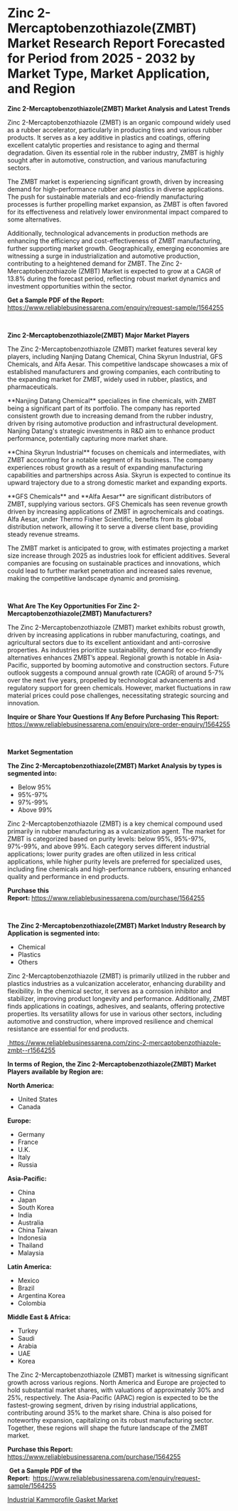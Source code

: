 <p><h1>Zinc 2-Mercaptobenzothiazole(ZMBT) Market Research Report Forecasted for Period from 2025 -  2032 by Market Type, Market Application, and Region</h1></p><p><strong>Zinc 2-Mercaptobenzothiazole(ZMBT) Market Analysis and Latest Trends</strong></p>
<p><p>Zinc 2-Mercaptobenzothiazole (ZMBT) is an organic compound widely used as a rubber accelerator, particularly in producing tires and various rubber products. It serves as a key additive in plastics and coatings, offering excellent catalytic properties and resistance to aging and thermal degradation. Given its essential role in the rubber industry, ZMBT is highly sought after in automotive, construction, and various manufacturing sectors.</p><p>The ZMBT market is experiencing significant growth, driven by increasing demand for high-performance rubber and plastics in diverse applications. The push for sustainable materials and eco-friendly manufacturing processes is further propelling market expansion, as ZMBT is often favored for its effectiveness and relatively lower environmental impact compared to some alternatives.</p><p>Additionally, technological advancements in production methods are enhancing the efficiency and cost-effectiveness of ZMBT manufacturing, further supporting market growth. Geographically, emerging economies are witnessing a surge in industrialization and automotive production, contributing to a heightened demand for ZMBT. The Zinc 2-Mercaptobenzothiazole (ZMBT) Market is expected to grow at a CAGR of 13.8% during the forecast period, reflecting robust market dynamics and investment opportunities within the sector.</p></p>
<p><strong>Get a Sample PDF of the Report:&nbsp;</strong> <a href="https://www.reliablebusinessarena.com/enquiry/request-sample/1564255?utm_campaign=2039&utm_medium=2&utm_source=Github&utm_content=ia&utm_term=01022025&utm_id=zinc-2-mercaptobenzothiazolezmbt">https://www.reliablebusinessarena.com/enquiry/request-sample/1564255</a></p>
<p>&nbsp;</p>
<p><strong>Zinc 2-Mercaptobenzothiazole(ZMBT) Major Market Players</strong></p>
<p><p>The Zinc 2-Mercaptobenzothiazole (ZMBT) market features several key players, including Nanjing Datang Chemical, China Skyrun Industrial, GFS Chemicals, and Alfa Aesar. This competitive landscape showcases a mix of established manufacturers and growing companies, each contributing to the expanding market for ZMBT, widely used in rubber, plastics, and pharmaceuticals.</p><p>**Nanjing Datang Chemical** specializes in fine chemicals, with ZMBT being a significant part of its portfolio. The company has reported consistent growth due to increasing demand from the rubber industry, driven by rising automotive production and infrastructural development. Nanjing Datang's strategic investments in R&D aim to enhance product performance, potentially capturing more market share.</p><p>**China Skyrun Industrial** focuses on chemicals and intermediates, with ZMBT accounting for a notable segment of its business. The company experiences robust growth as a result of expanding manufacturing capabilities and partnerships across Asia. Skyrun is expected to continue its upward trajectory due to a strong domestic market and expanding exports.</p><p>**GFS Chemicals** and **Alfa Aesar** are significant distributors of ZMBT, supplying various sectors. GFS Chemicals has seen revenue growth driven by increasing applications of ZMBT in agrochemicals and coatings. Alfa Aesar, under Thermo Fisher Scientific, benefits from its global distribution network, allowing it to serve a diverse client base, providing steady revenue streams.</p><p>The ZMBT market is anticipated to grow, with estimates projecting a market size increase through 2025 as industries look for efficient additives. Several companies are focusing on sustainable practices and innovations, which could lead to further market penetration and increased sales revenue, making the competitive landscape dynamic and promising.</p></p>
<p>&nbsp;</p>
<p><strong>What Are The Key Opportunities For Zinc 2-Mercaptobenzothiazole(ZMBT) Manufacturers?</strong></p>
<p><p>The Zinc 2-Mercaptobenzothiazole (ZMBT) market exhibits robust growth, driven by increasing applications in rubber manufacturing, coatings, and agricultural sectors due to its excellent antioxidant and anti-corrosive properties. As industries prioritize sustainability, demand for eco-friendly alternatives enhances ZMBT’s appeal. Regional growth is notable in Asia-Pacific, supported by booming automotive and construction sectors. Future outlook suggests a compound annual growth rate (CAGR) of around 5-7% over the next five years, propelled by technological advancements and regulatory support for green chemicals. However, market fluctuations in raw material prices could pose challenges, necessitating strategic sourcing and innovation.</p></p>
<p><strong>Inquire or Share Your Questions If Any Before Purchasing This Report:</strong> <a href="https://www.reliablebusinessarena.com/enquiry/pre-order-enquiry/1564255?utm_campaign=2039&utm_medium=2&utm_source=Github&utm_content=ia&utm_term=01022025&utm_id=zinc-2-mercaptobenzothiazolezmbt">https://www.reliablebusinessarena.com/enquiry/pre-order-enquiry/1564255</a></p>
<p>&nbsp;</p>
<p><strong>Market Segmentation</strong></p>
<p><strong>The Zinc 2-Mercaptobenzothiazole(ZMBT) Market Analysis by types is segmented into:</strong></p>
<p><ul><li>Below 95%</li><li>95%-97%</li><li>97%-99%</li><li>Above 99%</li></ul></p>
<p><p>Zinc 2-Mercaptobenzothiazole (ZMBT) is a key chemical compound used primarily in rubber manufacturing as a vulcanization agent. The market for ZMBT is categorized based on purity levels: below 95%, 95%-97%, 97%-99%, and above 99%. Each category serves different industrial applications; lower purity grades are often utilized in less critical applications, while higher purity levels are preferred for specialized uses, including fine chemicals and high-performance rubbers, ensuring enhanced quality and performance in end products.</p></p>
<p><strong>Purchase this Report:&nbsp;</strong><a href="https://www.reliablebusinessarena.com/purchase/1564255?utm_campaign=2039&utm_medium=2&utm_source=Github&utm_content=ia&utm_term=01022025&utm_id=zinc-2-mercaptobenzothiazolezmbt">https://www.reliablebusinessarena.com/purchase/1564255</a></p>
<p>&nbsp;</p>
<p><strong>The Zinc 2-Mercaptobenzothiazole(ZMBT) Market Industry Research by Application is segmented into:</strong></p>
<p><ul><li>Chemical</li><li>Plastics</li><li>Others</li></ul></p>
<p><p>Zinc 2-Mercaptobenzothiazole (ZMBT) is primarily utilized in the rubber and plastics industries as a vulcanization accelerator, enhancing durability and flexibility. In the chemical sector, it serves as a corrosion inhibitor and stabilizer, improving product longevity and performance. Additionally, ZMBT finds applications in coatings, adhesives, and sealants, offering protective properties. Its versatility allows for use in various other sectors, including automotive and construction, where improved resilience and chemical resistance are essential for end products.</p></p>
<p><a href="https://www.reliablebusinessarena.com/zinc-2-mercaptobenzothiazole-zmbt--r1564255?utm_campaign=2039&utm_medium=2&utm_source=Github&utm_content=ia&utm_term=01022025&utm_id=zinc-2-mercaptobenzothiazolezmbt">&nbsp;https://www.reliablebusinessarena.com/zinc-2-mercaptobenzothiazole-zmbt--r1564255</a></p>
<p><strong>In terms of Region, the Zinc 2-Mercaptobenzothiazole(ZMBT) Market Players available by Region are:</strong></p>
<p>
    <p> <strong> North America: </strong>
        <ul>
            <li>United States</li>
            <li>Canada</li>
        </ul>
        </p> 
    <p> <strong> Europe: </strong>
        <ul>
            <li>Germany</li>
            <li>France</li>
            <li>U.K.</li>
            <li>Italy</li>
            <li>Russia</li>
        </ul>
        </p> 
    <p> <strong> Asia-Pacific: </strong>
        <ul>
            <li>China</li>
            <li>Japan</li>
            <li>South Korea</li>
            <li>India</li>
            <li>Australia</li>
            <li>China Taiwan</li>
            <li>Indonesia</li>
            <li>Thailand</li>
            <li>Malaysia</li>
        </ul>
        </p> 
    <p> <strong> Latin America: </strong>
        <ul>
            <li>Mexico</li>
            <li>Brazil</li>
            <li>Argentina Korea</li>
            <li>Colombia</li>
        </ul>
        </p> 
    <p> <strong> Middle East & Africa: </strong>
        <ul>
            <li>Turkey</li>
            <li>Saudi</li>
            <li>Arabia</li>
            <li>UAE</li>
            <li>Korea</li>
        </ul>
    </p>
    </p>
<p><p>The Zinc 2-Mercaptobenzothiazole (ZMBT) market is witnessing significant growth across various regions. North America and Europe are projected to hold substantial market shares, with valuations of approximately 30% and 25%, respectively. The Asia-Pacific (APAC) region is expected to be the fastest-growing segment, driven by rising industrial applications, contributing around 35% to the market share. China is also poised for noteworthy expansion, capitalizing on its robust manufacturing sector. Together, these regions will shape the future landscape of the ZMBT market.</p></p>
<p><strong>Purchase this Report: </strong><a href="https://www.reliablebusinessarena.com/purchase/1564255?utm_campaign=2039&utm_medium=2&utm_source=Github&utm_content=ia&utm_term=01022025&utm_id=zinc-2-mercaptobenzothiazolezmbt">https://www.reliablebusinessarena.com/purchase/1564255</a></p>
<p>&nbsp;<strong>Get a Sample PDF of the Report:&nbsp;&nbsp;</strong><a href="https://www.reliablebusinessarena.com/enquiry/request-sample/1564255?utm_campaign=2039&utm_medium=2&utm_source=Github&utm_content=ia&utm_term=01022025&utm_id=zinc-2-mercaptobenzothiazolezmbt">https://www.reliablebusinessarena.com/enquiry/request-sample/1564255</a></p>
<p><strong></strong></p>
<p><p><a href="https://github.com/SamiaChowdhury801/Market-Research-Report-List-1/blob/main/industrial-kammprofile-gasket-market.md?utm_campaign=2039&utm_medium=2&utm_source=Github&utm_content=ia&utm_term=01022025&utm_id=zinc-2-mercaptobenzothiazolezmbt">Industrial Kammprofile Gasket Market</a></p></p>